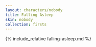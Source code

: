 ```yaml
---
layout: characters/nobody
title: Falling Asleep
skin: nobody
collection: firsts
---
```

{% include_relative falling-asleep.md %}